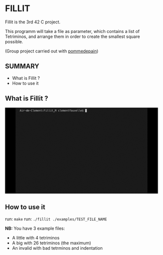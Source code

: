 # FILLIT

Fillit is the 3rd 42 C project.

This programm will take a file as parameter, which contains a list of Tetriminos, and arrange them in order to create the smallest square possible.

(Group project carried out with [pommedepain](https://github.com/pommedepain))

## SUMMARY

- What is Fillit ?
- How to use it

## What is Fillit ?

![Fillit Demo](./img/fillit.gif)


## How to use it

run: `make`
run: `./fillit ./examples/TEST_FILE_NAME`

**NB:** 
You have 3 example files:
- A little with 4 tetriminos
- A big with 26 tetriminos (the maximum)
- An invalid with bad tetrminos and indentation

